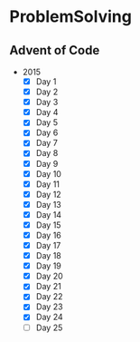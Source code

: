 # ProblemSolving

## Advent of Code
- 2015
    - [X] Day 1
    - [X] Day 2
    - [X] Day 3
    - [X] Day 4
    - [X] Day 5
    - [X] Day 6
    - [X] Day 7
    - [X] Day 8
    - [X] Day 9
    - [X] Day 10
    - [X] Day 11
    - [X] Day 12
    - [X] Day 13
    - [X] Day 14
    - [X] Day 15
    - [X] Day 16
    - [X] Day 17
    - [X] Day 18
    - [X] Day 19
    - [X] Day 20
    - [X] Day 21
    - [X] Day 22
    - [X] Day 23
    - [X] Day 24
    - [ ] Day 25